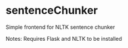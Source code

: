 # sentenceChunker
Simple frontend for NLTK sentence chunker

Notes: 
Requires Flask and NLTK to be installed
